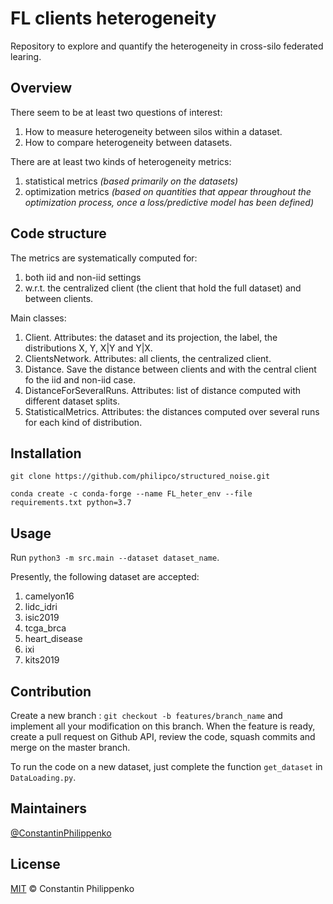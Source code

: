 # FL clients heterogeneity

Repository to explore and quantify the heterogeneity in cross-silo federated learing.


## Overview

There seem to be at least two questions of interest:

1. How to measure heterogeneity between silos within a dataset.
2. How to compare heterogeneity between datasets.

There are at least two kinds of heterogeneity metrics: 
1. statistical metrics *(based primarily on the datasets)*
2. optimization metrics *(based on quantities that appear throughout the optimization process, once a loss/predictive model has been defined)*

## Code structure

The metrics are systematically computed for:
1. both iid and non-iid settings
2. w.r.t. the centralized client (the client that hold the full dataset) and between clients.

Main classes:

1. Client. Attributes: the dataset and its projection, the label, the distributions X, Y, X|Y and Y|X.
2. ClientsNetwork. Attributes: all clients, the centralized client.
3. Distance. Save the distance between clients and with the central client fo the iid and non-iid case.
4. DistanceForSeveralRuns. Attributes: list of distance computed with different dataset splits.
5. StatisticalMetrics. Attributes: the distances computed over several runs for each kind of distribution.

## Installation

``git clone https://github.com/philipco/structured_noise.git``

``conda create -c conda-forge --name FL_heter_env --file requirements.txt python=3.7``

## Usage

Run `python3 -m src.main --dataset dataset_name`.

Presently, the following dataset are accepted: 
1. camelyon16
2. lidc_idri
3. isic2019
4. tcga_brca
5. heart_disease
6. ixi
7. kits2019

## Contribution

Create a new branch : ``git checkout -b features/branch_name`` and implement all your modification on this branch. 
When the feature is ready, create a pull request on Github API, review the code, squash commits and merge on the master branch.

To run the code on a new dataset, just complete the function ``get_dataset`` in ``DataLoading.py``.

## Maintainers

[@ConstantinPhilippenko](https://github.com/philipco)

## License

[MIT](LICENSE) © Constantin Philippenko